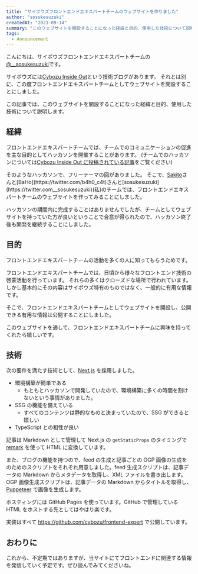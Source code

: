 ```yaml
---
title: "サイボウズフロントエンドエキスパートチームのウェブサイトを作りました"
author: "sosukesuzuki"
createdAt: "2021-09-14"
summary: "このウェブサイトを開設することになった経緯と目的、使用した技術について説明します。"
tags:
  - Announcement
---
```


こんにちは、サイボウズフロントエンドエキスパートチームの[@__sosukesuzuki](https://twitter.com/__sosukesuzuki)です。

サイボウズには[Cybozu Inside Out](https://blog.cybozu.io/)という技術ブログがあります。
それとは別に、この度フロントエンドエキスパートチームとしてウェブサイトを開設することにしました。

この記事では、このウェブサイトを開設することになった経緯と目的、使用した技術について説明します。

## 経緯

フロントエンドエキスパートチームでは、チームでのコミュニケーションの促進を主な目的としてハッカソンを開催することがあります。
(チームでのハッカソンについては[Cybozu Inside Out に投稿されている記事](https://blog.cybozu.io/entry/2021/02/25/133039)をご覧ください)

そのようなハッカソンで、フリーテーマの回がありました。
そこで、[Sakito](https://twitter.com/__sakito__)さんと[BaHo](https://twitter.com/b4h0_c4t)さんと[sosukesuzuki](https://twitter.com__sosukesuzuki)(私)のチームでは、フロントエンドエキスパートチームのウェブサイトを作ってみることにしました。

ハッカソンの期間内に完成することはありませんでしたが、チームとしてウェブサイトを持っていた方が良いということで合意が得られたので、ハッカソン終了後も開発を継続することにしました。

## 目的

フロントエンドエキスパートチームの活動を多くの人に知ってもらうためです。

フロントエンドエキスパートチームでは、日頃から様々なフロントエンド技術の啓蒙活動を行っています。
それらの多くはクローズドな場所で行われています。しかし基本的にその内容はサイボウズ特有のものではなく、一般的に有用な情報です。

そこで、フロントエンドエキスパートチームとしてウェブサイトを開設し、公開できる有用な情報は公開することにしました。

このウェブサイトを通して、フロントエンドエキスパートチームに興味を持ってくれたら嬉しいです。

## 技術

次の要件を満たす技術として、[Next.js](https://github.com/vercel/next.js) を採用しました。

- 環境構築が簡単である
  - もともとハッカソンで開発していたので、環境構築に多くの時間を割けないという事情がありました。
- SSG の機能を備えている
  - すべてのコンテンツは静的なものと決まっていたので、SSG ができると嬉しい
- TypeScript との相性が良い

記事は Markdown として管理して Next.js の `getStaticProps` のタイミングで [remark](https://github.com/remarkjs/remark) を使って HTML に変換しています。

また、ブログの機能を持つので、feed の生成と記事ごとの OGP 画像の生成をのためのスクリプトをそれぞれ用意しました。feed 生成スクリプトは、記事データの Markdown からメタデータを取得し、XML ファイルを書き出します。
OGP 画像生成スクリプトは、記事データの Markdown からタイトルを取得し、[Puppeteer](https://github.com/puppeteer/puppeteer) で画像を生成します。

ホスティングには GitHub Pages を使っています。GitHub で管理している HTML をホストする先としてはやはり楽です。

実装はすべて https://github.com/cybozu/frontend-expert で公開しています。

## おわりに

これから、不定期ではありますが、当サイトにてフロントエンドに関連する情報を発信していく予定です。ぜひ読んでみてくださいね。
